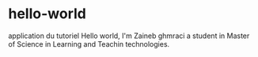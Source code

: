 # hello-world
application du tutoriel
Hello world, I'm Zaineb ghmraci a student in Master of Science in Learning and Teachin technologies.
